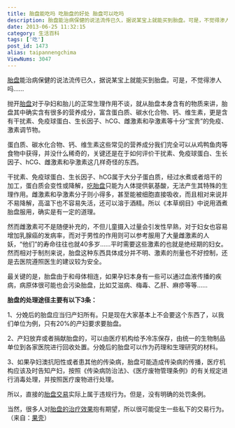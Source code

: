 ```yaml
---
title: 胎盘能吃吗 吃胎盘的好处 胎盘可以吃吗
description: 胎盘能治病保健的说法流传已久，据说某宝上就能买到胎盘。可是，不觉得渗人吗……抛开胎盘对于孕妇和胎儿的正常生理作用不谈，就从胎盘本身含有的物质来讲，胎盘其中确实含有很多的营养成分，富含蛋白质、碳水化合物、钙、维生素，更是含有干扰素、免疫球蛋白、生长因子、hCG、雌激素和孕激素等十分“宝贵”的免疫、激素调节物。蛋白质、碳水化合物、钙、维生素这些常
date: 2013-06-25 11:32:15
category: 生活百科
tags: ['吃']
post_id: 1473
alias: taipannengchima
ViewNums: 3047
---
```


[胎盘](/blog/taipannengchima)能治病保健的说法流传已久，据说某宝上就能买到胎盘。可是，不觉得渗人吗……

抛开[胎盘](http://www.xuzhou121.com/zx/my/93.html)对于孕妇和胎儿的正常生理作用不谈，就从胎盘本身含有的物质来讲，胎盘其中确实含有很多的营养成分，富含蛋白质、碳水化合物、钙、维生素，更是含有干扰素、免疫球蛋白、生长因子、hCG、雌激素和孕激素等十分“宝贵”的免疫、激素调节物。

蛋白质、碳水化合物、钙、维生素这些常见的营养成分我们完全可以从鸡鸭鱼肉等食物中获得，并没什么稀奇的，关键还是在于如何评价干扰素、免疫球蛋白、生长因子、hCG、雌激素和孕激素这几样奇怪的东西。

干扰素、免疫球蛋白、生长因子、hCG属于大分子蛋白质，经过水煮或者焙干的加工，蛋白质会变性或降解，[吃胎盘](/blog/taipannengchima)只能为人体提供氨基酸，无法产生其特殊的生理作用。雌激素和孕激素分子则小得多，甚至能被细胞直接吸收，而且相对来说并不易降解，高温下也不容易失活，还可以溶于酒精。所以《本草纲目》中说用酒煮胎盘服用，确实是有一定的道理。

然而雌激素可不是随便补充的，不但儿童摄入过量会引发性早熟，对于妇女也容易增加乳腺癌的发病率，而对于男性的作用则可以参考服用了大量雌激素的人妖，“他们”的寿命往往也就40多岁……平时需要这些激素的也就是绝经期的妇女。然而相对于制剂来说，胎盘这种东西具体成分并不明、激素的剂量也不好控制，还是去医院遵照医生的建议较为安全。

最关键的是，胎盘由于和母体相连，如果孕妇本身有一些可以通过血液传播的疾病，病原体很可能也会污染胎盘，比如艾滋病、梅毒、乙肝、麻疹等等……

**胎盘的处理途径主要有以下3条：**

1、分娩后的胎盘应当归产妇所有。只是现在大家基本上不会要这个东西了，以我们单位为例，只有20%的产妇要求要胎盘。

2、产妇放弃或者捐献胎盘的，可以由医疗机构给予冷冻保存，由统一的生物制品单位到各家医院进行回收处置。分娩后的胎盘可以作为药理和生理研究的材料。

3、如果孕妇澳抗阳性或者患其他的传染病，胎盘可能造成传染病的传播，医疗机构应该及时告知产妇，按照《传染病防治法》、《医疗废物管理条例》的有关规定进行消毒处理，并按照医疗废物进行处理。

所以，直接的[胎盘交易](/blog/taipannengchima)实际上属于违规行为。但是，没有明确的处罚条例。

当然，很多人对[胎盘的治疗效果](/blog/taipannengchima)抱有期望，所以很可能促生一些私下的交易行为。（来自：[果壳](http://mp.weixin.qq.com/mp/appmsg/show?__biz=MjM5NjI1ODU0MA==&appmsgid=10000168&itemidx=1&sign=45a9a2e8080557a1d29ed36eb86d5241#wechat_redirect)）

